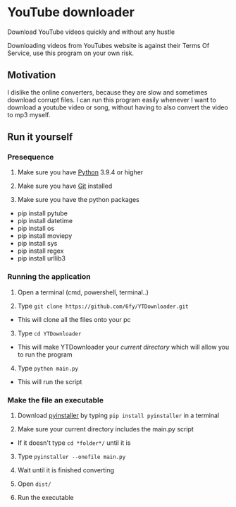 # YouTube downloader

Download YouTube videos quickly and without any hustle

Downloading videos from YouTubes website is against their Terms Of Service, use this program on your own risk.

## Motivation

I dislike the online converters, because they are slow and sometimes download corrupt files. I can run this program easily whenever I want to download a youtube video or song, without having to also convert the video to mp3 myself.

## Run it yourself

### Presequence

1. Make sure you have [Python](https://www.python.org/downloads/) 3.9.4 or higher

2. Make sure you have [Git](https://git-scm.com/downloads) installed

3. Make sure you have the python packages
- pip install pytube
- pip install datetime
- pip install os
- pip install moviepy
- pip install sys
- pip install regex
- pip install urllib3

### Running the application

1. Open a terminal (cmd, powershell, terminal..)

2. Type `git clone https://github.com/6fy/YTDownloader.git`
- This will clone all the files onto your pc

3. Type `cd YTDownloader`
- This will make YTDownloader your *current directory* which will allow you to run the program

4. Type `python main.py`
- This will run the script

### Make the file an executable

1. Download [pyinstaller](https://pypi.org/project/pyinstaller/) by typing `pip install pyinstaller` in a terminal

2. Make sure your current directory includes the main.py script
- If it doesn't type `cd *folder*/` until it is

3. Type `pyinstaller --onefile main.py`

4. Wait until it is finished converting

5. Open `dist/`

6. Run the executable
